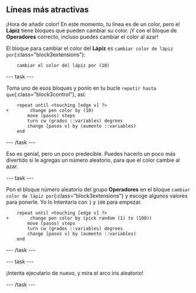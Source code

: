 ## Líneas más atractivas

¡Hora de añadir color! En este momento, tu línea es de un color, pero el **Lápiz** tiene bloques que pueden cambiar su color. ¡Y con el bloque de **Operadores** correcto, incluso puedes cambiar el color al azar!

El bloque para cambiar el color del **Lápiz** es `cambiar color de lápiz por`{:class="block3extensions"}:

```blocks3
    cambiar el color del lápiz por (10)
```

--- task ---

Toma uno de esos bloques y ponlo en tu bucle `repetir hasta que`{:class="block3control"}, así:

```blocks3
    repeat until <touching [edge v] ?> 
+        change pen color by (10)
        move (pasos) steps
        turn cw (grados ::variables) degrees
        change [pasos v] by (aumento ::variables)
    end
```

--- /task ---

Eso es genial, pero un poco predecible. Puedes hacerlo un poco más divertido si le agregas un número aleatorio, para que el color cambie al azar.

--- task ---

Pon el bloque número aleatorio del grupo **Operadores** en el bloque `cambiar color de lápiz por`{:class="block3extensions"} y escoge algunos valores para ponerle. Yo lo Intentaría con `1` y `100` para empezar.

```blocks3
    repeat until <touching [edge v] ?> 
+        change pen color by (pick random (1) to (100))
        move (pasos) steps
        turn cw (grados ::variables) degrees
        change [pasos v] by (aumento ::variables)
    end
```

--- /task ---

--- task ---

¡Intenta ejecutarlo de nuevo, y mira el arco iris aleatorio!

--- /task ---